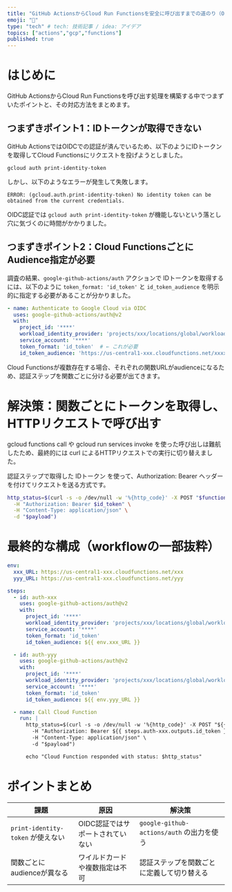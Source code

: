 ```yaml
---
title: "GitHub ActionsからCloud Run Functionsを安全に呼び出すまでの道のり（OIDC & IDトークン）"
emoji: "🤖"
type: "tech" # tech: 技術記事 / idea: アイデア
topics: ["actions","gcp","functions"]
published: true
---
```


# はじめに

GitHub ActionsからCloud Run Functionsを呼び出す処理を構築する中でつまずいたポイントと、その対応方法をまとめます。

## つまずきポイント1：IDトークンが取得できない

GitHub ActionsではOIDCでの認証が済んでいるため、以下のようにIDトークンを取得してCloud Functionsにリクエストを投げようとしました。

`gcloud auth print-identity-token`

しかし、以下のようなエラーが発生して失敗します。

`ERROR: (gcloud.auth.print-identity-token) No identity token can be obtained from the current credentials.`


OIDC認証では `gcloud auth print-identity-token` が機能しないという落とし穴に気づくのに時間がかかりました。

## つまずきポイント2：Cloud FunctionsごとにAudience指定が必要

調査の結果、`google-github-actions/auth` アクションで IDトークンを取得するには、以下のように `token_format: 'id_token'` と `id_token_audience` を明示的に指定する必要があることが分かりました。

```yaml
- name: Authenticate to Google Cloud via OIDC
  uses: google-github-actions/auth@v2
  with:
    project_id: '****'
    workload_identity_provider: 'projects/xxx/locations/global/workloadIdentityPools/xxx/providers/xxx'
    service_account: '****'
    token_format: 'id_token'  # ← これが必要
    id_token_audience: 'https://us-central1-xxx.cloudfunctions.net/xxxx'  # ← これも必要

```

Cloud Functionsが複数存在する場合、それぞれの関数URLがaudienceになるため、認証ステップを関数ごとに分ける必要が出てきます。

# 解決策：関数ごとにトークンを取得し、HTTPリクエストで呼び出す

gcloud functions call や gcloud run services invoke を使った呼び出しは難航したため、最終的には curl によるHTTPリクエストでの実行に切り替えました。

認証ステップで取得した IDトークン を使って、Authorization: Bearer ヘッダーを付けてリクエストを送る方式です。

```bash
http_status=$(curl -s -o /dev/null -w '%{http_code}' -X POST "$function_url" \
  -H "Authorization: Bearer $id_token" \
  -H "Content-Type: application/json" \
  -d "$payload")
```

# 最終的な構成（workflowの一部抜粋）

```yml
env:
  xxx_URL: https://us-central1-xxx.cloudfunctions.net/xxx
  yyy_URL: https://us-central1-xxx.cloudfunctions.net/yyy

steps:
  - id: auth-xxx
    uses: google-github-actions/auth@v2
    with:
      project_id: '****'
      workload_identity_provider: 'projects/xxx/locations/global/workloadIdentityPools/xxx/providers/xxx'
      service_account: '****'
      token_format: 'id_token'
      id_token_audience: ${{ env.xxx_URL }}

  - id: auth-yyy
    uses: google-github-actions/auth@v2
    with:
      project_id: '****'
      workload_identity_provider: 'projects/xxx/locations/global/workloadIdentityPools/xxx/providers/xxx'
      service_account: '****'
      token_format: 'id_token'
      id_token_audience: ${{ env.yyy_URL }}

  - name: Call Cloud Function
    run: |
      http_status=$(curl -s -o /dev/null -w '%{http_code}' -X POST "${{ env.xxx_URL }}" \
        -H "Authorization: Bearer ${{ steps.auth-xxx.outputs.id_token }}" \
        -H "Content-Type: application/json" \
        -d "$payload")

      echo "Cloud Function responded with status: $http_status"
```


# ポイントまとめ

| 課題                           | 原因                 | 解決策                                 |
| ---------------------------- | ------------------ | ----------------------------------- |
| `print-identity-token` が使えない | OIDC認証ではサポートされていない | `google-github-actions/auth` の出力を使う |
| 関数ごとにaudienceが異なる            | ワイルドカードや複数指定は不可    | 認証ステップを関数ごとに定義して切り替える               |
